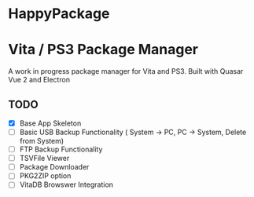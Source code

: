 
# HappyPackage
Vita / PS3 Package Manager
=======

A work in progress package manager for Vita and PS3.  Built with Quasar Vue 2 and Electron

## TODO
- [x] Base App Skeleton
- [ ] Basic USB Backup Functionality ( System -> PC, PC -> System, Delete from System)
- [ ] FTP Backup Functionality
- [ ] TSVFile Viewer
- [ ] Package Downloader
- [ ] PKG2ZIP option
- [ ] VitaDB Browswer Integration
